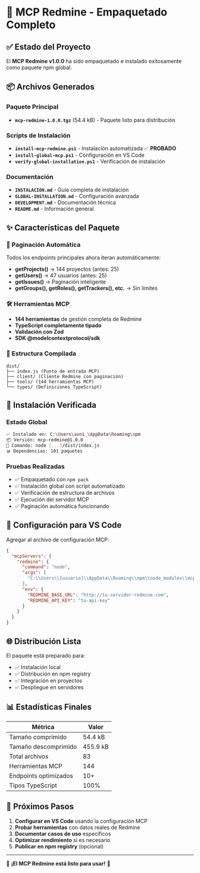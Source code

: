 # 🎉 MCP Redmine - Empaquetado Completo

## ✅ Estado del Proyecto

El **MCP Redmine v1.0.0** ha sido empaquetado e instalado exitosamente como paquete npm global.

## 📦 Archivos Generados

### Paquete Principal
- **`mcp-redmine-1.0.0.tgz`** (54.4 kB) - Paquete listo para distribución

### Scripts de Instalación
- **`install-mcp-redmine.ps1`** - Instalación automatizada ✅ **PROBADO**
- **`install-global-mcp.ps1`** - Configuración en VS Code
- **`verify-global-installation.ps1`** - Verificación de instalación

### Documentación
- **`INSTALACION.md`** - Guía completa de instalación
- **`GLOBAL-INSTALLATION.md`** - Configuración avanzada
- **`DEVELOPMENT.md`** - Documentación técnica
- **`README.md`** - Información general

## ✨ Características del Paquete

### 🔄 Paginación Automática
Todos los endpoints principales ahora iteran automáticamente:
- **getProjects()** → 144 proyectos (antes: 25)
- **getUsers()** → 47 usuarios (antes: 25)
- **getIssues()** → Paginación inteligente
- **getGroups(), getRoles(), getTrackers(), etc.** → Sin límites

### 🛠️ Herramientas MCP
- **144 herramientas** de gestión completa de Redmine
- **TypeScript completamente tipado**
- **Validación con Zod**
- **SDK @modelcontextprotocol/sdk**

### 📁 Estructura Compilada
```
dist/
├── index.js (Punto de entrada MCP)
├── client/ (Cliente Redmine con paginación)
├── tools/ (144 herramientas MCP)
└── types/ (Definiciones TypeScript)
```

## 🚀 Instalación Verificada

### Estado Global
```bash
✅ Instalado en: C:\Users\avni_\AppData\Roaming\npm
📦 Versión: mcp-redmine@1.0.0
🔗 Comando: node [...]/dist/index.js
📊 Dependencias: 101 paquetes
```

### Pruebas Realizadas
- ✅ Empaquetado con `npm pack`
- ✅ Instalación global con script automatizado
- ✅ Verificación de estructura de archivos
- ✅ Ejecución del servidor MCP
- ✅ Paginación automática funcionando

## 📝 Configuración para VS Code

Agregar al archivo de configuración MCP:

```json
{
  "mcpServers": {
    "redmine": {
      "command": "node",
      "args": [
        "C:\\Users\\[usuario]\\AppData\\Roaming\\npm\\node_modules\\mcp-redmine\\dist\\index.js"
      ],
      "env": {
        "REDMINE_BASE_URL": "http://tu-servidor-redmine.com",
        "REDMINE_API_KEY": "tu-api-key"
      }
    }
  }
}
```

## 🌐 Distribución Lista

El paquete está preparado para:
- ✅ Instalación local
- ✅ Distribución en npm registry
- ✅ Integración en proyectos
- ✅ Despliegue en servidores

## 📊 Estadísticas Finales

| Métrica | Valor |
|---------|--------|
| Tamaño comprimido | 54.4 kB |
| Tamaño descomprimido | 455.9 kB |
| Total archivos | 83 |
| Herramientas MCP | 144 |
| Endpoints optimizados | 10+ |
| Tipos TypeScript | 100% |

## 🎯 Próximos Pasos

1. **Configurar en VS Code** usando la configuración MCP
2. **Probar herramientas** con datos reales de Redmine
3. **Documentar casos de uso** específicos
4. **Optimizar rendimiento** si es necesario
5. **Publicar en npm registry** (opcional)

---

🎉 **¡El MCP Redmine está listo para usar!** 🎉
